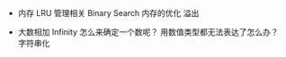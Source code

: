 - 内存
  LRU  管理相关
  Binary Search 内存的优化
  溢出

- 大数相加
  Infinity 怎么来确定一个数呢？
  用数值类型都无法表达了怎么办？
  字符串化


  